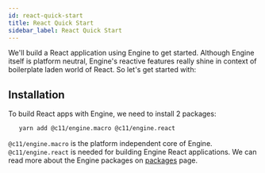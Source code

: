 ```yaml
---
id: react-quick-start
title: React Quick Start
sidebar_label: React Quick Start
---
```


We'll build a React application using Engine to get started. Although Engine
itself is platform neutral, Engine's reactive features really shine in context
of boilerplate laden world of React. So let's get started with:

## Installation

To build React apps with Engine, we need to install 2 packages:

```sh
   yarn add @c11/engine.macro @c11/engine.react
```

`@c11/engine.macro` is the platform independent core of Engine.
`@c11/engine.react` is needed for building Engine React applications. We can
read more about the Engine packages on [packages](packages) page.
